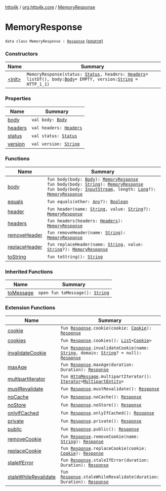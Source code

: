 [http4k](../../index.md) / [org.http4k.core](../index.md) / [MemoryResponse](./index.md)

# MemoryResponse

`data class MemoryResponse : `[`Response`](../-response/index.md) [(source)](https://github.com/http4k/http4k/blob/master/http4k-core/src/main/kotlin/org/http4k/core/http.kt#L219)

### Constructors

| Name | Summary |
|---|---|
| [&lt;init&gt;](-init-.md) | `MemoryResponse(status: `[`Status`](../-status/index.md)`, headers: `[`Headers`](../-headers.md)` = listOf(), body: `[`Body`](../-body/index.md)` = EMPTY, version: `[`String`](https://kotlinlang.org/api/latest/jvm/stdlib/kotlin/-string/index.html)` = HTTP_1_1)` |

### Properties

| Name | Summary |
|---|---|
| [body](body.md) | `val body: `[`Body`](../-body/index.md) |
| [headers](headers.md) | `val headers: `[`Headers`](../-headers.md) |
| [status](status.md) | `val status: `[`Status`](../-status/index.md) |
| [version](version.md) | `val version: `[`String`](https://kotlinlang.org/api/latest/jvm/stdlib/kotlin/-string/index.html) |

### Functions

| Name | Summary |
|---|---|
| [body](body.md) | `fun body(body: `[`Body`](../-body/index.md)`): `[`MemoryResponse`](./index.md)<br>`fun body(body: `[`String`](https://kotlinlang.org/api/latest/jvm/stdlib/kotlin/-string/index.html)`): `[`MemoryResponse`](./index.md)<br>`fun body(body: `[`InputStream`](http://docs.oracle.com/javase/6/docs/api/java/io/InputStream.html)`, length: `[`Long`](https://kotlinlang.org/api/latest/jvm/stdlib/kotlin/-long/index.html)`?): `[`MemoryResponse`](./index.md) |
| [equals](equals.md) | `fun equals(other: `[`Any`](https://kotlinlang.org/api/latest/jvm/stdlib/kotlin/-any/index.html)`?): `[`Boolean`](https://kotlinlang.org/api/latest/jvm/stdlib/kotlin/-boolean/index.html) |
| [header](header.md) | `fun header(name: `[`String`](https://kotlinlang.org/api/latest/jvm/stdlib/kotlin/-string/index.html)`, value: `[`String`](https://kotlinlang.org/api/latest/jvm/stdlib/kotlin/-string/index.html)`?): `[`MemoryResponse`](./index.md) |
| [headers](headers.md) | `fun headers(headers: `[`Headers`](../-headers.md)`): `[`MemoryResponse`](./index.md) |
| [removeHeader](remove-header.md) | `fun removeHeader(name: `[`String`](https://kotlinlang.org/api/latest/jvm/stdlib/kotlin/-string/index.html)`): `[`MemoryResponse`](./index.md) |
| [replaceHeader](replace-header.md) | `fun replaceHeader(name: `[`String`](https://kotlinlang.org/api/latest/jvm/stdlib/kotlin/-string/index.html)`, value: `[`String`](https://kotlinlang.org/api/latest/jvm/stdlib/kotlin/-string/index.html)`?): `[`MemoryResponse`](./index.md) |
| [toString](to-string.md) | `fun toString(): `[`String`](https://kotlinlang.org/api/latest/jvm/stdlib/kotlin/-string/index.html) |

### Inherited Functions

| Name | Summary |
|---|---|
| [toMessage](../-response/to-message.md) | `open fun toMessage(): `[`String`](https://kotlinlang.org/api/latest/jvm/stdlib/kotlin/-string/index.html) |

### Extension Functions

| Name | Summary |
|---|---|
| [cookie](../../org.http4k.core.cookie/cookie.md) | `fun `[`Response`](../-response/index.md)`.cookie(cookie: `[`Cookie`](../../org.http4k.core.cookie/-cookie/index.md)`): `[`Response`](../-response/index.md) |
| [cookies](../../org.http4k.core.cookie/cookies.md) | `fun `[`Response`](../-response/index.md)`.cookies(): `[`List`](https://kotlinlang.org/api/latest/jvm/stdlib/kotlin.collections/-list/index.html)`<`[`Cookie`](../../org.http4k.core.cookie/-cookie/index.md)`>` |
| [invalidateCookie](../../org.http4k.core.cookie/invalidate-cookie.md) | `fun `[`Response`](../-response/index.md)`.invalidateCookie(name: `[`String`](https://kotlinlang.org/api/latest/jvm/stdlib/kotlin/-string/index.html)`, domain: `[`String`](https://kotlinlang.org/api/latest/jvm/stdlib/kotlin/-string/index.html)`? = null): `[`Response`](../-response/index.md) |
| [maxAge](../max-age.md) | `fun `[`Response`](../-response/index.md)`.maxAge(duration: Duration): `[`Response`](../-response/index.md) |
| [multipartIterator](../multipart-iterator.md) | `fun `[`HttpMessage`](../-http-message/index.md)`.multipartIterator(): `[`Iterator`](https://kotlinlang.org/api/latest/jvm/stdlib/kotlin.collections/-iterator/index.html)`<`[`MultipartEntity`](../-multipart-entity/index.md)`>` |
| [mustRevalidate](../must-revalidate.md) | `fun `[`Response`](../-response/index.md)`.mustRevalidate(): `[`Response`](../-response/index.md) |
| [noCache](../no-cache.md) | `fun `[`Response`](../-response/index.md)`.noCache(): `[`Response`](../-response/index.md) |
| [noStore](../no-store.md) | `fun `[`Response`](../-response/index.md)`.noStore(): `[`Response`](../-response/index.md) |
| [onlyIfCached](../only-if-cached.md) | `fun `[`Response`](../-response/index.md)`.onlyIfCached(): `[`Response`](../-response/index.md) |
| [private](../private.md) | `fun `[`Response`](../-response/index.md)`.private(): `[`Response`](../-response/index.md) |
| [public](../public.md) | `fun `[`Response`](../-response/index.md)`.public(): `[`Response`](../-response/index.md) |
| [removeCookie](../../org.http4k.core.cookie/remove-cookie.md) | `fun `[`Response`](../-response/index.md)`.removeCookie(name: `[`String`](https://kotlinlang.org/api/latest/jvm/stdlib/kotlin/-string/index.html)`): `[`Response`](../-response/index.md) |
| [replaceCookie](../../org.http4k.core.cookie/replace-cookie.md) | `fun `[`Response`](../-response/index.md)`.replaceCookie(cookie: `[`Cookie`](../../org.http4k.core.cookie/-cookie/index.md)`): `[`Response`](../-response/index.md) |
| [staleIfError](../stale-if-error.md) | `fun `[`Response`](../-response/index.md)`.staleIfError(duration: Duration): `[`Response`](../-response/index.md) |
| [staleWhileRevalidate](../stale-while-revalidate.md) | `fun `[`Response`](../-response/index.md)`.staleWhileRevalidate(duration: Duration): `[`Response`](../-response/index.md) |
